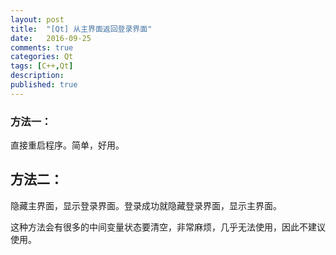 ```yaml
---
layout: post
title:  "[Qt] 从主界面返回登录界面"
date:   2016-09-25
comments: true
categories: Qt
tags: [C++,Qt]
description: 
published: true
---
```


### 方法一：

直接重启程序。简单，好用。

## 方法二：

隐藏主界面，显示登录界面。登录成功就隐藏登录界面，显示主界面。

这种方法会有很多的中间变量状态要清空，非常麻烦，几乎无法使用，因此不建议使用。
